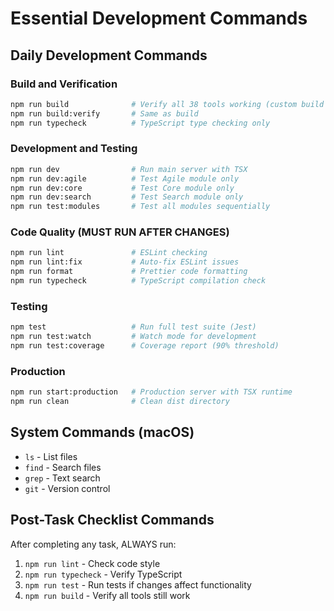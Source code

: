 # Essential Development Commands

## Daily Development Commands

### Build and Verification
```bash
npm run build              # Verify all 38 tools working (custom build script)
npm run build:verify       # Same as build
npm run typecheck          # TypeScript type checking only
```

### Development and Testing
```bash
npm run dev                # Run main server with TSX
npm run dev:agile          # Test Agile module only
npm run dev:core           # Test Core module only  
npm run dev:search         # Test Search module only
npm run test:modules       # Test all modules sequentially
```

### Code Quality (MUST RUN AFTER CHANGES)
```bash
npm run lint               # ESLint checking
npm run lint:fix           # Auto-fix ESLint issues
npm run format             # Prettier code formatting
npm run typecheck          # TypeScript compilation check
```

### Testing
```bash
npm test                   # Run full test suite (Jest)
npm run test:watch         # Watch mode for development
npm run test:coverage      # Coverage report (90% threshold)
```

### Production
```bash
npm run start:production   # Production server with TSX runtime
npm run clean              # Clean dist directory
```

## System Commands (macOS)
- `ls` - List files
- `find` - Search files
- `grep` - Text search
- `git` - Version control

## Post-Task Checklist Commands
After completing any task, ALWAYS run:
1. `npm run lint` - Check code style
2. `npm run typecheck` - Verify TypeScript
3. `npm run test` - Run tests if changes affect functionality
4. `npm run build` - Verify all tools still work